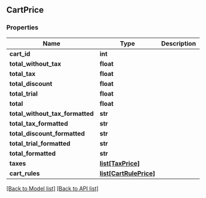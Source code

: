 ## CartPrice

### Properties
Name | Type | Description | Notes
------------ | ------------- | ------------- | -------------
**cart_id** | **int** |  | [optional] 
**total_without_tax** | **float** |  | [optional] 
**total_tax** | **float** |  | [optional] 
**total_discount** | **float** |  | [optional] 
**total_trial** | **float** |  | [optional] 
**total** | **float** |  | [optional] 
**total_without_tax_formatted** | **str** |  | [optional] 
**total_tax_formatted** | **str** |  | [optional] 
**total_discount_formatted** | **str** |  | [optional] 
**total_trial_formatted** | **str** |  | [optional] 
**total_formatted** | **str** |  | [optional] 
**taxes** | [**list[TaxPrice]**](#TaxPrice) |  | [optional] 
**cart_rules** | [**list[CartRulePrice]**](#CartRulePrice) |  | [optional] 

[[Back to Model list]](#documentation-for-models) [[Back to API list]](#documentation-for-api-endpoints)


